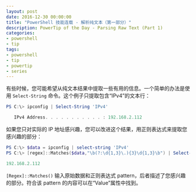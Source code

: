 ```yaml
---
layout: post
date: 2016-12-30 00:00:00
title: "PowerShell 技能连载 - 解析纯文本（第一部分）"
description: PowerTip of the Day - Parsing Raw Text (Part 1)
categories:
- powershell
- tip
tags:
- powershell
- tip
- powertip
- series
---
```

有些时候，您可能希望从纯文本结果中提取一些有用的信息。一个简单的办法是使用 `Select-String` 命令。这个例子只提取包含“IPv4”的文本行：


```powershell
PS C:\> ipconfig | Select-String 'IPv4'

   IPv4 Address. . . . . . . . . . . : 192.168.2.112
```

如果您只对实际的 IP 地址感兴趣，您可以改进这个结果，用正则表达式来提取您感兴趣的部分：

```powershell
PS C:\> $data = ipconfig | select-string 'IPv4'
PS C:\> [regex]::Matches($data,"\b(?:\d{1,3}\.){3}\d{1,3}\b") | Select-Object -ExpandProperty Value

192.168.2.112
```

`[Regex]::Matches()` 输入原始数据和正则表达式 pattern，后者描述了您感兴趣的部分。符合该 pattern 的内容可以在“Value”属性中找到。

<!--本文国际来源：[Parsing Raw Text (Part 1)](http://community.idera.com/powershell/powertips/b/tips/posts/parsing-raw-text-part-1)-->
